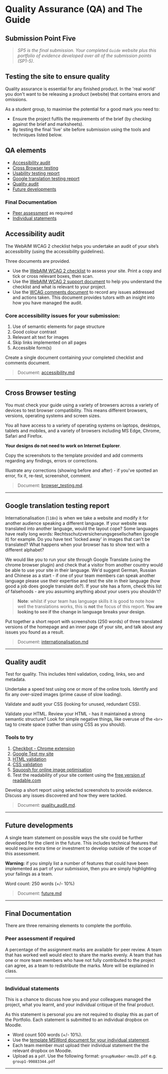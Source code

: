 # Quality Assurance (QA) and The Guide

## Submission Point Five

> _SP5 is the final submission. Your completed `Guide` website plus this portfolio of evidence developed over all of the submission points (SP1-5)_.

## Testing the site to ensure quality

Quality assurance is essential for any finished product. In the 'real world' you don't want to be releasing a product (website) that contains errors and omissions.

As a student group, to maximise the potential for a good mark you need to:

- Ensure the project fulfils the requirements of the brief (by checking against the brief and marksheets).
- By testing the final 'live' site before submission using the tools and techniques listed below.

## QA elements

- [Accessibility audit](#Accessibility-audit)
- [Cross Browser testing](#Cross-Browser-testing)
- [Usability testing report](#Usability-testing-report)
- [Google translation testing report](#Google-translation-testing-report)
- [Quality audit](#Quality-audit)
- [Future developments](#Future-developments)

### Final Documentation

- [Peer assessment](#Peer-assessment) as required
- [Individual statements](#Individual-statement)

## Accessibility audit

The WebAIM WCAG 2 checklist helps you undertake an audit of your site’s accessibility (using the accessibility guidelines).

Three documents are provided.

- Use the [WebAIM WCAG 2 checklist](https://webaim.org/standards/wcag/WCAG2Checklist.pdf) to assess your site. Print a copy and tick or cross relevant boxes, then scan.
- Use the [WebAIM WCAG 2 support document](wcag/WCAG2_checklist_support.docx) to help you understand the checklist and what is relevant to your project.
- Use the [WCAG comments document](wcag/template_WCAG2_comments.docx) to record any issues addressed and actions taken. This document provides tutors with an insight into how you have managed the audit.

### Core accessibility issues for your submission:

1.  Use of semantic elements for page structure
1.  Good colour contrast
1.  Relevant alt text for images
1.  Skip links implemented on all pages
1.  Accessible form(s)

Create a single document containing your completed checklist and comments document.

> Document: [accessibility.md](accessibility.md)

---

## Cross Browser testing

You must check your guide using a variety of browsers across a variety of devices to test browser compatibility. This means different browsers, versions, operating systems and screen sizes.

You all have access to a variety of operating systems on laptops, desktops, tablets and mobiles, and a variety of browsers including MS Edge, Chrome, Safari and Firefox.

**Your designs do not need to work on Internet Explorer**.

Copy the screenshots to the template provided and add comments regarding any findings, errors or corrections.

Illustrate any corrections (showing before and after) - if you've spotted an error, fix it, re-test, screenshot, comment.

> Document: [browser_testing.md](browser_testing.md).

---

## Google translation testing report

Internationalisation (`l18n`) is when we take a website and modify it for another audience speaking a different language. If your website was translated into another language, would the layout cope? Some languages have really long words: Rechtsschutzversicherungsgesellschaften (google it) for example. Do you have text 'locked away' in images that can't be translated? What happens when your browser has to show text with a different alphabet?

We would like you to run your site through Google Translate (using the chrome browser plugin) and check that a visitor from another country would be able to use your site in their language. We'd suggest German, Russian and Chinese as a start - if one of your team members can speak another language please use their expertise and test the site in their language (how good a job does google translate do?). If your site has a form, check this list of falsehoods - are you assuming anything about your users you shouldn't?

> **Note**: whilst if your team has language skills it is good to note how well the translations works, this is **not** the focus of this report. **You are looking to see if the change in language breaks your design**.

Put together a short report with screenshots (250 words) of three translated versions of the homepage and an inner page of your site, and talk about any issues you found as a result.

> Document: [internationalisation.md](internationalisation.md)

---

## Quality audit

Test for quality. This includes html validation, coding, links, seo and metadata.

Undertake a speed test using one or more of the online tools. Identify and fix any over-sized images (prime cause of slow loading).

Validate and audit your CSS (looking for unused, redundant CSS).

Validate your HTML. Review your HTML - has it maintained a strong semantic structure? Look for simple negative things, like overuse of the `<br>` tag to create space (rather than using CSS as you should).

### Tools to try

1.  [Checkbot - Chrome extension](https://www.checkbot.io)
1.  [Google Test my site](https://testmysite.withgoogle.com)
1.  [HTML validation](https://validator.w3.org/nu/)
1.  [CSS validation](https://jigsaw.w3.org/css-validator/)
1.  [Squoosh for online image optimisation](https://squoosh.app/)
1.  Test the readability of your site content using the [free version of readable.com](https://readable.com/)

Develop a short report using selected screenshots to provide evidence. Discuss any issues discovered and how they were tackled.

> Document: [quality_audit.md](quality_audit.md).

---

## Future developments

A single team statement on possible ways the site could be further developed for the client in the future. This includes technical features that would require extra time or investment to develop outside of the scope of this assessment.

**Warning:** if you simply list a number of features that could have been implemented as part of your submission, then you are simply highlighting your failings as a team.

Word count: 250 words (+/- 10%)

> Document: [future.md](future.md)

---

## Final Documentation

There are three remaining elements to complete the portfolio.

### Peer assessment if required

A percentage of the assignment marks are available for peer review. A team that has worked well would elect to share the marks evenly. A team that has one or more team members who have not fully contributed to the project can agree, as a team to redistribute the marks. More will be explained in class.

---

### Individual statements

This is a chance to discuss how you and your colleagues managed the project, what you learnt, and your individual critique of the final product.

As this statement is personal you are not required to display this as part of the Portfolio. Each statement is submitted to an individual dropbox on Moodle.

- Word count 500 words (+/- 10%).
- Use the [template MSWord document for your individual statement](individual_statement.docx).
- Each team member must upload their individual statement the the relevant dropbox on Moodle.
- Upload as a `pdf`. Use the following format: `groupNumber-mmuID.pdf` e.g. `group1-99883344.pdf`

---
